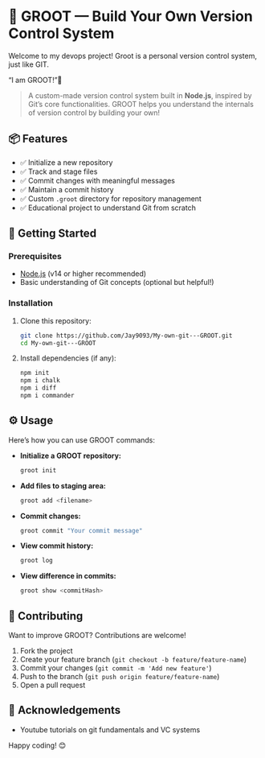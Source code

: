 # 🌱 GROOT — Build Your Own Version Control System

Welcome to my devops project!
Groot is a personal version control system, just like GIT.

“I am GROOT!”🚀  
> A custom-made version control system built in **Node.js**, inspired by Git’s core functionalities. GROOT helps you understand the internals of version control by building your own!

## 📦 Features

- ✅ Initialize a new repository
- ✅ Track and stage files
- ✅ Commit changes with meaningful messages
- ✅ Maintain a commit history
- ✅ Custom `.groot` directory for repository management
- ✅ Educational project to understand Git from scratch

## 🚀 Getting Started

### Prerequisites

- [Node.js](https://nodejs.org/) (v14 or higher recommended)
- Basic understanding of Git concepts (optional but helpful!)

### Installation

1. Clone this repository:
   ```bash
   git clone https://github.com/Jay9093/My-own-git---GROOT.git
   cd My-own-git---GROOT
   ```

2. Install dependencies (if any):
   ```bash
   npm init
   npm i chalk
   npm i diff
   npm i commander
   ```

## ⚙️ Usage

Here’s how you can use GROOT commands:

- **Initialize a GROOT repository:**
  ```bash
  groot init
  ```

- **Add files to staging area:**
  ```bash
  groot add <filename>
  ```

- **Commit changes:**
  ```bash
  groot commit "Your commit message"
  ```

- **View commit history:**
  ```bash
  groot log
  ```
  
- **View difference in commits:**
  ```bash
  groot show <commitHash>
  ```

## 🤝 Contributing

Want to improve GROOT? Contributions are welcome!

1. Fork the project
2. Create your feature branch (`git checkout -b feature/feature-name`)
3. Commit your changes (`git commit -m 'Add new feature'`)
4. Push to the branch (`git push origin feature/feature-name`)
5. Open a pull request

## 🙌 Acknowledgements
- Youtube tutorials on git fundamentals and VC systems

Happy coding! 😊
